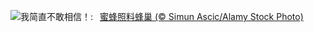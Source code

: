 ![](https://www.bing.com/th?id=OHR.HoneycombBee_ZH-CN6572760814_UHD.jpg&w=1000)我简直不敢相信！:&nbsp;&ensp;[蜜蜂照料蜂巢 (© Simun Ascic/Alamy Stock Photo)](https://www.bing.com/th?id=OHR.HoneycombBee_ZH-CN6572760814_UHD.jpg)
<br><br/>
